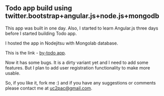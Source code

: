 <h2>Todo app build using twitter.bootstrap+angular.js+node.js+mongodb</h2>

This app was built in one day. Also, I started to learn Angular.js three days before I started building Todo app.

I hosted the app in Nodejitsu with Mongolab database.

This is the link - <a href="http://by-todo.nodejitsu.com" target="_blank">by-todo app</a>.

Now it has some bugs. It is a dirty variant yet and I need to add some features. But I plan to add user registration functionality to make more usable.

So, if you like it, fork me :) and if you have any suggestions or comments please contact me at uc2pac@gmail.com.
